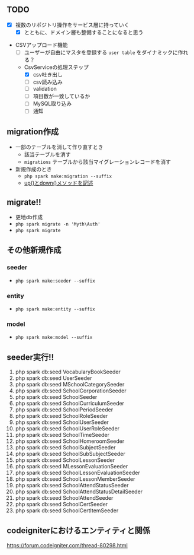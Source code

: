 ## TODO
- [x] 複数のリポジトリ操作をサービス層に持っていく
  - [x] とともに、ドメイン層も整備することになると思う
- CSVアップロード機能
  - [ ] ユーザーが自由にマスタを登録する `user table` をダイナミックに作れる？
  - CsvServiceの処理ステップ
    - [x] csv吐き出し
    - [ ] csv読み込み
    - [ ] validation
    - [ ] 項目数が一致しているか
    - [ ] MySQL取り込み
    - [ ] 通知

## migration作成
- 一部のテーブルを消して作り直すとき
  - 該当テーブルを消す
  - `migrations` テーブルから該当マイグレーションレコードを消す
- 新規作成のとき
  - `php spark make:migration --suffix`
  - [up()とdown()メソッドを記述](https://qiita.com/YoshitakaOkada/items/7bdc4906725dab5adca6#up-%E3%81%A8-down-%E3%83%A1%E3%82%BD%E3%83%83%E3%83%89%E3%82%92%E8%A8%98%E8%BF%B0)

## migrate!!
- 更地db作成
- `php spark migrate -n 'Myth\Auth'`
- `php spark migrate`

## その他新規作成
### seeder
- `php spark make:seeder --suffix`
### entity
- `php spark make:entity --suffix`
### model
- `php spark make:model --suffix`

## seeder実行!!
1. php spark db:seed VocabularyBookSeeder
2. php spark db:seed UserSeeder
3. php spark db:seed MSchoolCategorySeeder
4. php spark db:seed SchoolCorporationSeeder
5. php spark db:seed SchoolSeeder
6. php spark db:seed SchoolCurriculumSeeder
7. php spark db:seed SchoolPeriodSeeder
8. php spark db:seed SchoolRoleSeeder
9. php spark db:seed SchoolUserSeeder
10. php spark db:seed SchoolUserRoleSeeder
11. php spark db:seed SchoolTimeSeeder
12. php spark db:seed SchoolHomeroomSeeder
13. php spark db:seed SchoolSubjectSeeder
14. php spark db:seed SchoolSubSubjectSeeder
15. php spark db:seed SchoolLessonSeeder
16. php spark db:seed MLessonEvaluationSeeder
18. php spark db:seed SchoolLessonEvaluationSeeder
19. php spark db:seed SchoolLessonMemberSeeder
20. php spark db:seed SchoolAttendStatusSeeder
21. php spark db:seed SchoolAttendStatusDetailSeeder
22. php spark db:seed SchoolAttendSeeder
23. php spark db:seed SchoolCertSeeder
24. php spark db:seed SchoolCertItemSeeder

## codeigniterにおけるエンティティと関係
https://forum.codeigniter.com/thread-80298.html
